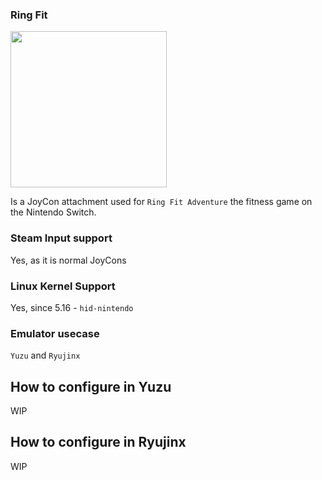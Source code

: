 ### Ring Fit

<img src="../../../wiki_images/controllers/ring-fit.png" width="250">

Is a JoyCon attachment used for `Ring Fit Adventure` the fitness game on the Nintendo Switch.

### Steam Input support
Yes, as it is normal JoyCons

### Linux Kernel Support
Yes, since 5.16 - `hid-nintendo`

### Emulator usecase
`Yuzu` and `Ryujinx`

## How to configure in Yuzu

WIP

## How to configure in Ryujinx

WIP
